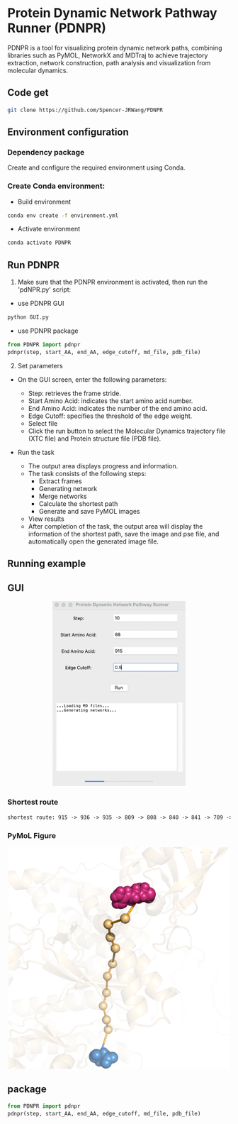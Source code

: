 # Protein Dynamic Network Pathway Runner (PDNPR)

PDNPR is a tool for visualizing protein dynamic network paths, combining libraries such as PyMOL, NetworkX and MDTraj to achieve trajectory extraction, network construction, path analysis and visualization from molecular dynamics.

## Code get
```sh
git clone https://github.com/Spencer-JRWang/PDNPR
```

## Environment configuration

### Dependency package
Create and configure the required environment using Conda.


### Create Conda environment:
- Build environment
```sh
conda env create -f environment.yml
```

- Activate environment
```sh
conda activate PDNPR
```

## Run PDNPR
1. Make sure that the PDNPR environment is activated, then run the 'pdNPR.py' script:

- use PDNPR GUI
```sh
python GUI.py
```

- use PDNPR package
```python
from PDNPR import pdnpr
pdnpr(step, start_AA, end_AA, edge_cutoff, md_file, pdb_file)
```

2. Set parameters
- On the GUI screen, enter the following parameters:
  - Step: retrieves the frame stride.
  - Start Amino Acid: indicates the start amino acid number.
  - End Amino Acid: indicates the number of the end amino acid.
  - Edge Cutoff: specifies the threshold of the edge weight.
  - Select file
  - Click the run button to select the Molecular Dynamics trajectory file (XTC file) and Protein structure file (PDB file).

- Run the task
  - The output area displays progress and information. 
  - The task consists of the following steps:
    - Extract frames
    - Generating network
    - Merge networks
    - Calculate the shortest path
    - Generate and save PyMOL images
  - View results
  - After completion of the task, the output area will display the information of the shortest path, save the image and pse file, and automatically open the generated image file.

## Running example
## GUI
<p align="center">
  <img src="Example/Output/run.png" alt="Figure_run" width="300" />
</p>

### Shortest route
```txt
shortest route: 915 -> 936 -> 935 -> 809 -> 808 -> 840 -> 841 -> 709 -> 708 -> 747 -> 743 -> 88
```

### PyMoL Figure
<p align="center">
  <img src="Example/Output/pymol_fig.png" alt="Figure_mol" width="500" />
</p>

## package
```python
from PDNPR import pdnpr
pdnpr(step, start_AA, end_AA, edge_cutoff, md_file, pdb_file)
```
